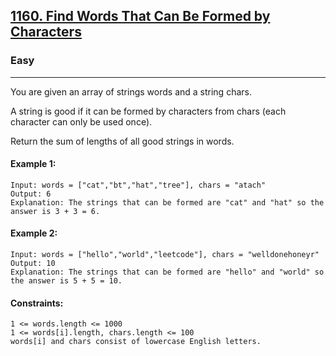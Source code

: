 [1160. Find Words That Can Be Formed by Characters](https://leetcode.com/problems/find-words-that-can-be-formed-by-characters/?envType=daily-question&envId=2023-12-02)
---------------------------------------------------------------------------------------------------------------------------------------------

### Easy
---------------------------------------------------------------------------------------------------------------------------------------------

You are given an array of strings words and a string chars.

A string is good if it can be formed by characters from chars (each character can only be used once).

Return the sum of lengths of all good strings in words.

#### Example 1:
```
Input: words = ["cat","bt","hat","tree"], chars = "atach"
Output: 6
Explanation: The strings that can be formed are "cat" and "hat" so the answer is 3 + 3 = 6.
```
#### Example 2:
```
Input: words = ["hello","world","leetcode"], chars = "welldonehoneyr"
Output: 10
Explanation: The strings that can be formed are "hello" and "world" so the answer is 5 + 5 = 10.
``` 
#### Constraints:
```
1 <= words.length <= 1000
1 <= words[i].length, chars.length <= 100
words[i] and chars consist of lowercase English letters.
```
